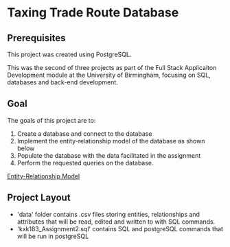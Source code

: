 # Taxing Trade Route Database
## Prerequisites ##
This project was created using PostgreSQL.

This was the second of three projects as part of the Full Stack Applicaiton Development module at the University of Birmingham, focusing on SQL, databases and back-end development.

## Goal ##
The goals of this project are to:
1. Create a database and connect to the database
2. Implement the entity-relationship model of the database as shown below
3. Populate the database with the data facilitated in the assignment
4. Perform the requested queries on the database.

[Entity-Relationship Model](ER-model.png)

## Project Layout ##
* 'data' folder contains .csv files storing entities, relationships and attributes that will be read, edited and written to with SQL commands.
* 'kxk183_Assignment2.sql' contains SQL and postgreSQL commands that will be run in postgreSQL
